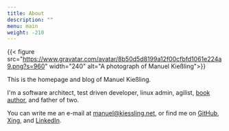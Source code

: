 ```yaml
---
title: About
description: ""
menu: main
weight: -210
---
```


{{< figure src="https://www.gravatar.com/avatar/8b50d5d8199a12f00cfbfd1061e224a9.png?s=960" width="240" alt="A photograph of Manuel Kießling">}}

This is the homepage and blog of Manuel Kießling.

I'm a software architect, test driven developer, linux admin, agilist, [book author](https://leanpub.com/u/manuelkiessling), and father of two.

You can write me an e-mail at [manuel@kiessling.net](mailto:manuel@kiessling.net), or find me on [GitHub](https://github.com/manuelkiessling), [Xing](https://www.xing.com/profile/Manuel_Kiessling), and [LinkedIn](https://www.linkedin.com/in/manuelkiessling).
